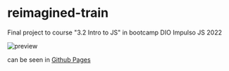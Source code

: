 # reimagined-train
Final project to course "3.2 Intro to JS" in bootcamp DIO Impulso JS 2022

![preview](https://user-images.githubusercontent.com/2355303/178370735-a2f6a466-748c-4c6d-96d7-513f862dd54a.png)

can be seen in [Github Pages]((https://pitossomo.github.io/reimagined-train/))
